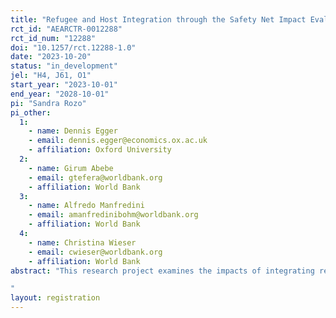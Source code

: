 ```yaml
---
title: "Refugee and Host Integration through the Safety Net Impact Evaluation"
rct_id: "AEARCTR-0012288"
rct_id_num: "12288"
doi: "10.1257/rct.12288-1.0"
date: "2023-10-20"
status: "in_development"
jel: "H4, J61, O1"
start_year: "2023-10-01"
end_year: "2028-10-01"
pi: "Sandra Rozo"
pi_other:
  1:
    - name: Dennis Egger
    - email: dennis.egger@economics.ox.ac.uk
    - affiliation: Oxford University
  2:
    - name: Girum Abebe
    - email: gtefera@worldbank.org
    - affiliation: World Bank
  3:
    - name: Alfredo Manfredini
    - email: amanfredinibohm@worldbank.org
    - affiliation: World Bank
  4:
    - name: Christina Wieser
    - email: cwieser@worldbank.org
    - affiliation: World Bank
abstract: "This research project examines the impacts of integrating refugees into a national public works and livelihoods program. It leverages a nationwide large-scale randomized controlled trial conducted among 22,500 households across six refugee camps and neighboring areas in Ethiopia. The program under investigation, called Refugee and Host Integration through the Safety Net (RHISN), offers remunerated participation in public works (e.g. building roads, irrigation ditches, cleaning public spaces, etc.), business trainings and coaching, and a USD 600 business grant to refugee and host beneficiaries to promote economic livelihoods and socio-economic integration between refugees and hosts through joint work in integrated teams. We will assess i) whether the program improves beneficiaries’ well-being (including economic, social, and psychological well-being), ii) the productivity and social cohesion effects of inter-group contact by mixing refugees and hosts in public works groups, and iv) the economic and social spillover effects of the program. This is one of the first Sub-Saharan efforts to integrate refugees into a national social protection system. Our findings will inform the ongoing shift of policy in the region from a primarily camp-based humanitarian approach to one based on promoting socio-economic integration.
"
layout: registration
---
```


